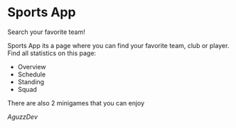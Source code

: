 # **Sports App**

Search your favorite team!

Sports App its a page where you can find your favorite team, club or player. Find all statistics on this page:

- Overview
- Schedule
- Standing
- Squad

There are also 2 minigames that you can enjoy

*AguzzDev*